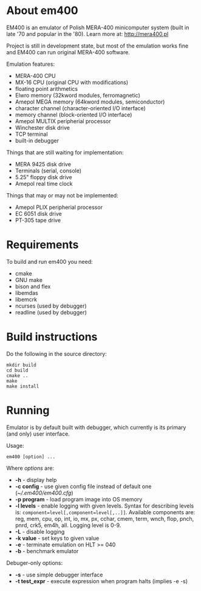 
About em400
==========================================================================

EM400 is an emulator of Polish MERA-400 minicomputer system (built in late '70 and popular in the '80). Learn more at: http://mera400.pl

Project is still in development state, but most of the emulation works fine and EM400 can run original MERA-400 software.

Emulation features:

* MERA-400 CPU
* MX-16 CPU (original CPU with modifications)
* floating point arithmetics
* Elwro memory (32kword modules, ferromagnetic)
* Amepol MEGA memory (64kword modules, semiconductor)
* character channel (character-oriented I/O interface)
* memory channel (block-oriented I/O interface)
* Amepol MULTIX peripherial processor
* Winchester disk drive
* TCP terminal
* built-in debugger

Things that are still waiting for implementation:

* MERA 9425 disk drive
* Terminals (serial, console)
* 5.25" floppy disk drive
* Amepol real time clock

Things that may or may not be implemented:

* Amepol PLIX peripherial processor
* EC 6051 disk drive
* PT-305 tape drive


Requirements
==========================================================================

To build and run em400 you need:

* cmake
* GNU make
* bison and flex
* libemdas
* libemcrk
* ncurses (used by debugger)
* readline (used by debugger)


Build instructions
==========================================================================

Do the following in the source directory:

```
mkdir build
cd build
cmake ..
make
make install
```

Running
==========================================================================

Emulator is by default built with debugger, which currently is its primary (and only) user interface.

Usage:

```
em400 [option] ...
```

Where *options* are:

* **-h** - display help
* **-c config** - use given config file instead of default one (*~/.em400/em400.cfg*)
* **-p program** - load program image into OS memory
* **-l levels** - enable logging with given levels. Syntax for describing levels is: `component=level[,component=level[,..]]`. Available components are: reg, mem, cpu, op, int, io, mx, px, cchar, cmem, term, wnch, flop, pnch, pnrd, crk5, em4h, all. Logging level is 0-9.
* **-L** -  disable logging
* **-k value** - set keys to given value
* **-e** - terminate emulation on HLT >= 040
* **-b** -  benchmark emulator

Debuger-only options:

* **-s** - use simple debugger interface
* **-t test_expr** - execute expression when program halts (implies -e -s)


